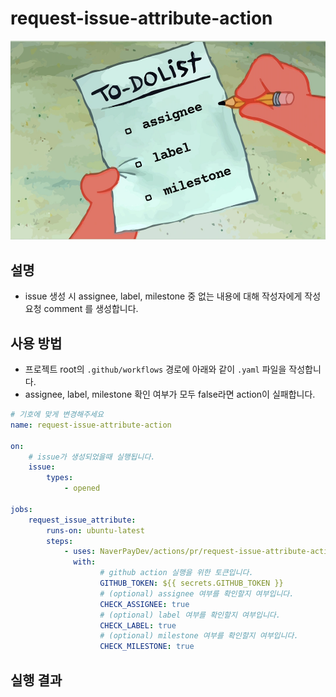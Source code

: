 # request-issue-attribute-action

![todolist](./src/assets/todolist.png)

## 설명

- issue 생성 시 assignee, label, milestone 중 없는 내용에 대해 작성자에게 작성 요청 comment 를 생성합니다.

## 사용 방법

- 프로젝트 root의 `.github/workflows` 경로에 아래와 같이 `.yaml` 파일을 작성합니다.
- assignee, label, milestone 확인 여부가 모두 false라면 action이 실패합니다.

```yaml
# 기호에 맞게 변경해주세요
name: request-issue-attribute-action

on:
    # issue가 생성되었을때 실행됩니다.
    issue:
        types:
            - opened

jobs:
    request_issue_attribute:
        runs-on: ubuntu-latest
        steps:
            - uses: NaverPayDev/actions/pr/request-issue-attribute-action@main
              with:
                    # github action 실행을 위한 토큰입니다.
                    GITHUB_TOKEN: ${{ secrets.GITHUB_TOKEN }}
                    # (optional) assignee 여부를 확인할지 여부입니다.
                    CHECK_ASSIGNEE: true
                    # (optional) label 여부를 확인할지 여부입니다.
                    CHECK_LABEL: true
                    # (optional) milestone 여부를 확인할지 여부입니다.
                    CHECK_MILESTONE: true
```

## 실행 결과
